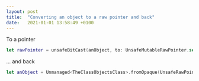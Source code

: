 ```yaml
---
layout: post
title:  "Converting an object to a raw pointer and back"
date:   2021-01-01 13:58:49 +0100
---
```

To a pointer

```swift
let rawPointer = unsafeBitCast(anObject, to: UnsafeMutableRawPointer.self)
```

... and back

```swift
let anObject = Unmanaged<TheClassObjectsClass>.fromOpaque(UnsafeRawPointer(rawPointer)).takeUnretainedValue()
```
